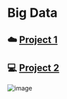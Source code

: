 # Big Data
## :cloud: [Project 1](./Project1)
## :computer: [Project 2](./Project2)

![image](https://github.com/EdwinInAu/Fork_File_CS-Notes/blob/master/Smile.png)

